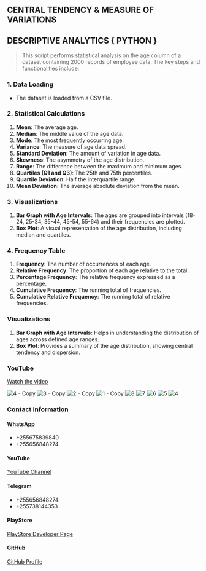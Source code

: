 ## **CENTRAL TENDENCY & MEASURE OF VARIATIONS**
## **DESCRIPTIVE ANALYTICS { PYTHON }**

> This script performs statistical analysis on the age column of a dataset containing 2000 records of employee data. The key steps and functionalities include:

### 1. Data Loading
- The dataset is loaded from a CSV file.

### 2. Statistical Calculations
1. **Mean**: The average age.
2. **Median**: The middle value of the age data.
3. **Mode**: The most frequently occurring age.
4. **Variance**: The measure of age data spread.
5. **Standard Deviation**: The amount of variation in age data.
6. **Skewness**: The asymmetry of the age distribution.
7. **Range**: The difference between the maximum and minimum ages.
8. **Quartiles (Q1 and Q3)**: The 25th and 75th percentiles.
9. **Quartile Deviation**: Half the interquartile range.
10. **Mean Deviation**: The average absolute deviation from the mean.

### 3. Visualizations
1. **Bar Graph with Age Intervals**: The ages are grouped into intervals (18-24, 25-34, 35-44, 45-54, 55-64) and their frequencies are plotted.
2. **Box Plot**: A visual representation of the age distribution, including median and quartiles.

### 4. Frequency Table
1. **Frequency**: The number of occurrences of each age.
2. **Relative Frequency**: The proportion of each age relative to the total.
3. **Percentage Frequency**: The relative frequency expressed as a percentage.
4. **Cumulative Frequency**: The running total of frequencies.
5. **Cumulative Relative Frequency**: The running total of relative frequencies.

### Visualizations
1. **Bar Graph with Age Intervals**: Helps in understanding the distribution of ages across defined age ranges.
2. **Box Plot**: Provides a summary of the age distribution, showing central tendency and dispersion.

### YouTube
[Watch the video](https://youtu.be/6x2scEtGFpg)

![4 - Copy](https://github.com/shamiraty/statistics-with-python/assets/129072179/30c86055-89a7-4560-ba94-1bb20213d9e0)
![3 - Copy](https://github.com/shamiraty/statistics-with-python/assets/129072179/f9a84ee1-719e-4717-9c14-93da79a2a131)
![2 - Copy](https://github.com/shamiraty/statistics-with-python/assets/129072179/cd334700-265b-4a1e-bde6-0e9891d0de92)
![1 - Copy](https://github.com/shamiraty/statistics-with-python/assets/129072179/e88e29be-081a-4eac-92e2-93783406624e)
![8](https://github.com/shamiraty/statistics-with-python/assets/129072179/92eed6f0-5c14-42c7-b25d-7ee8129c9617)
![7](https://github.com/shamiraty/statistics-with-python/assets/129072179/12838358-ae80-40df-abcb-6dea788cd48c)
![6](https://github.com/shamiraty/statistics-with-python/assets/129072179/c46c3254-4c56-4889-9b21-547d949da88a)
![5](https://github.com/shamiraty/statistics-with-python/assets/129072179/13e311e9-bc8d-4363-9870-58ec765ed2d0)
![4](https://github.com/shamiraty/statistics-with-python/assets/129072179/62a220fc-3a99-436e-8a99-806d6d82f0fb)

### Contact Information

#### WhatsApp
- +255675839840
- +255656848274

#### YouTube
[YouTube Channel](https://www.youtube.com/channel/UCjepDdFYKzVHFiOhsiVVffQ)

#### Telegram
- +255656848274
- +255738144353

#### PlayStore
[PlayStore Developer Page](https://play.google.com/store/apps/dev?id=7334720987169992827&hl=en_US&pli=1)

#### GitHub
[GitHub Profile](https://github.com/shamiraty/)


